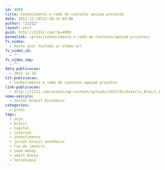 ```yaml
---
id: 4960
title: Conhecimento e rede de contatos apoiam projetos
date: 2012-12-18T22:20:33-03:00
author: "21212"
layout: post
guid: http://21212.com/?p=4960
permalink: /press/conhecimento-e-rede-de-contatos-apoiam-projetos/
fv_video:
  - Paste your YouTube or Vimeo url
fv_video_id:
  - ""
fv_video_img:
  - ""
data-publicacao:
  - 2012-12-18
tit-publicacao:
  - Conhecimento e rede de contatos apoiam projetos
link-publicacao:
  - http://21212.com/assets/wp-content/uploads/2013/01/materia_Brasil_Economico_publicada_pg_40_18_dez_2012.pdf
nome-veiculo:
  - Jornal Brasil Econômico
categories:
  - press
tags:
  - anjo
  - brasil
  - capital
  - internet
  - investimento
  - jornal brasil econômico
  - rio de janeiro
  - seed money
  - smart money
  - tecnologia
---
```

